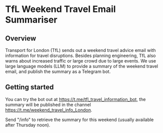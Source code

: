 # TfL Weekend Travel Email Summariser

## Overview

Transport for London (TfL) sends out a weekend travel advice email with
information for travel disruptions.
Besides planning engineering, TfL also warns about increased traffic or large
crowd due to large events.
We use large language models (LLM) to provide a summary of the weekend travel
email, and publish the summary as a Telegram bot.

## Getting started

You can try the bot out at https://t.me/tfl_travel_information_bot, the summary
will be published in the channel https://t.me/weekend_travel_info_London.

Send "/info" to retrieve the summary for this weekend (usually available after
Thursday noon).

